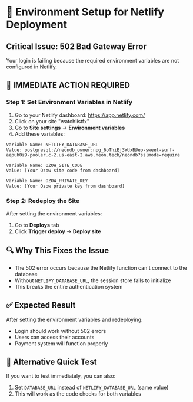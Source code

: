 # 🔧 Environment Setup for Netlify Deployment

## Critical Issue: 502 Bad Gateway Error

Your login is failing because the required environment variables are not configured in Netlify.

## 🚨 IMMEDIATE ACTION REQUIRED

### Step 1: Set Environment Variables in Netlify

1. Go to your Netlify dashboard: https://app.netlify.com/
2. Click on your site "watchlistfx"
3. Go to **Site settings** → **Environment variables**
4. Add these variables:

```
Variable Name: NETLIFY_DATABASE_URL
Value: postgresql://neondb_owner:npg_6oThiEj3WdxB@ep-sweet-surf-aepuh0z9-pooler.c-2.us-east-2.aws.neon.tech/neondb?sslmode=require
```

```
Variable Name: OZOW_SITE_CODE
Value: [Your Ozow site code from dashboard]
```

```
Variable Name: OZOW_PRIVATE_KEY
Value: [Your Ozow private key from dashboard]
```

### Step 2: Redeploy the Site

After setting the environment variables:
1. Go to **Deploys** tab
2. Click **Trigger deploy** → **Deploy site**

## 🔍 Why This Fixes the Issue

- The 502 error occurs because the Netlify function can't connect to the database
- Without `NETLIFY_DATABASE_URL`, the session store fails to initialize
- This breaks the entire authentication system

## ✅ Expected Result

After setting the environment variables and redeploying:
- Login should work without 502 errors
- Users can access their accounts
- Payment system will function properly

## 🔧 Alternative Quick Test

If you want to test immediately, you can also:
1. Set `DATABASE_URL` instead of `NETLIFY_DATABASE_URL` (same value)
2. This will work as the code checks for both variables
